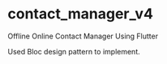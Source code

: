 # contact_manager_v4

Offline Online Contact Manager Using Flutter
 
 Used Bloc design pattern to implement.
